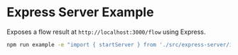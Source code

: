 # Express Server Example

Exposes a flow result at `http://localhost:3000/flow` using Express.

```bash
npm run example -e "import { startServer } from './src/express-server/index.ts'; startServer();"
```
